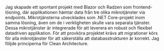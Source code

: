 Jag skapade ett spontant projekt med Blazor och Radzen som frontend-lösning, där applikationen hämtar data från tre olika mikrotjänster via endpoints. Mikrotjänsterna utvecklades som .NET Core-projekt inom samma lösning, även om de i verkligheten skulle vara separata tjänster. Dessa mikrotjänster är integrerade för att leverera en robust och flexibel datadriven applikation. För att provköra projektet krävs att migrationer körs för alla mikrotjänster för att säkerställa att databasstrukturen är korrekt. Jag följde principerna för Clean Architecture.
